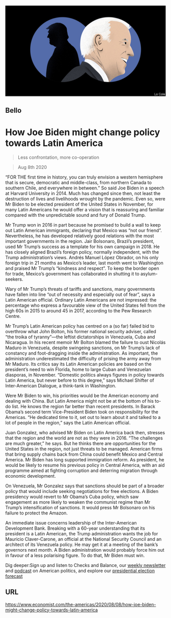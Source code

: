 ![](./images/20200808_AMD001_0.jpg)

## Bello

# How Joe Biden might change policy towards Latin America

> Less confrontation, more co-operation

> Aug 8th 2020

“FOR THE first time in history, you can truly envision a western hemisphere that is secure, democratic and middle-class, from northern Canada to southern Chile, and everywhere in between.” So said Joe Biden in a speech at Harvard University in 2014. Much has changed since then, not least the destruction of lives and livelihoods wrought by the pandemic. Even so, were Mr Biden to be elected president of the United States in November, for many Latin Americans he would offer a vision that is reassuring and familiar compared with the unpredictable sound and fury of Donald Trump.

Mr Trump won in 2016 in part because he promised to build a wall to keep out Latin American immigrants, declaring that Mexico was “not our friend”. Nevertheless, he has developed relatively good relations with the most important governments in the region. Jair Bolsonaro, Brazil’s president, used Mr Trump’s success as a template for his own campaign in 2018. He has closely aligned Brazil’s foreign policy, normally independent, with the Trump administration’s views. Andrés Manuel López Obrador, on his only foreign trip in 21 months as Mexico’s leader, last month went to Washington and praised Mr Trump’s “kindness and respect”. To keep the border open for trade, Mexico’s government has collaborated in shutting it to asylum-seekers.

Wary of Mr Trump’s threats of tariffs and sanctions, many governments have fallen into line “out of necessity and especially out of fear”, says a Latin American official. Ordinary Latin Americans are not impressed: the percentage who express a favourable view of the United States fell from the high 60s in 2015 to around 45 in 2017, according to the Pew Research Centre.

Mr Trump’s Latin American policy has centred on a (so far) failed bid to overthrow what John Bolton, his former national security adviser, called “the troika of tyranny”—the leftist dictatorships in Venezuela, Cuba and Nicaragua. In his recent memoir Mr Bolton blamed the failure to oust Nicolás Maduro in Venezuela, despite swingeing sanctions, on Mr Trump’s lack of constancy and foot-dragging inside the administration. As important, the administration underestimated the difficulty of prising the army away from Mr Maduro. Its critics say its Latin American policies are based on the president’s need to win Florida, home to large Cuban and Venezuelan diasporas, in November. “Domestic politics always figures in policy towards Latin America, but never before to this degree,” says Michael Shifter of Inter-American Dialogue, a think-tank in Washington.

Were Mr Biden to win, his priorities would be the American economy and dealing with China. But Latin America might not be at the bottom of his to-do list. He knows the region far better than recent presidents. In Barack Obama’s second term Vice-President Biden took on responsibility for the Americas. “He dedicated time to it, set out to learn about it and talked to a lot of people in the region,” says the Latin American official.

Juan Gonzalez, who advised Mr Biden on Latin America back then, stresses that the region and the world are not as they were in 2016. “The challenges are much greater,” he says. But he thinks there are opportunities for the United States in the region, not just threats to be managed. American firms that bring supply chains back from China could benefit Mexico and Central America. Mr Biden has long supported immigration reform. As president, he would be likely to resume his previous policy in Central America, with an aid programme aimed at fighting corruption and deterring migration through economic development.

On Venezuela, Mr Gonzalez says that sanctions should be part of a broader policy that would include seeking negotiations for free elections. A Biden presidency would revert to Mr Obama’s Cuba policy, which saw engagement as more likely to weaken the communist regime than Mr Trump’s intensification of sanctions. It would press Mr Bolsonaro on his failure to protect the Amazon.

An immediate issue concerns leadership of the Inter-American Development Bank. Breaking with a 60-year understanding that its president is a Latin American, the Trump administration wants the job for Mauricio Claver-Carone, an official at the National Security Council and an architect of its Venezuela policy. He may get it at a meeting of the bank’s governors next month. A Biden administration would probably force him out in favour of a less polarising figure. To do that, Mr Biden must win.

Dig deeper:Sign up and listen to Checks and Balance, our [weekly newsletter](https://www.economist.com//checksandbalance/) and [podcast](https://www.economist.com//podcasts/2020/07/31/checks-and-balance-our-weekly-podcast-on-american-politics) on American politics, and explore our [presidential election forecast](https://www.economist.com/https://projects.economist.com/us-2020-forecast/president)

## URL

https://www.economist.com/the-americas/2020/08/08/how-joe-biden-might-change-policy-towards-latin-america
